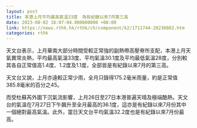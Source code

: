 ```yaml
---
layout: post
title: 本港上月平均最高氣溫33度　為有紀錄以來7月第三高
date: 2023-08-02 16:07:04.000000000 +08:00
link: https://news.rthk.hk/rthk/ch/component/k2/1711744-20230802.htm
categories: rthk
---
```


天文台表示，上月華南大部分時間受較正常強的副熱帶高壓脊所支配，本港上月天氣異常炎熱，平均最高氣溫33度、平均氣溫30.1度及平均最低氣溫28度，分別較其各自正常值高1.4度、1.2度及1.1度，全部皆是有紀錄以來7月的第三高。

天文台又說，上月亦遠較正常少雨，全月只錄得175.2毫米雨量，約是正常值385.8毫米的百分之45。

而受杜蘇芮外圍下沉氣流影響，上月26日至27日本港普遍天晴及極端酷熱。天文台的氣溫在7月27日下午飆升至全月最高的36.1度，這亦是有紀錄以來7月份其中一個絕對最高氣溫。此外，當日天文台平均氣溫32.2度也是有紀錄以來7月份最高。
